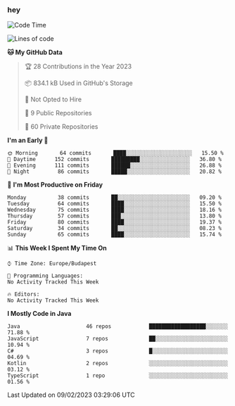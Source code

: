 ### hey

<!--START_SECTION:waka-->
![Code Time](http://img.shields.io/badge/Code%20Time-884%20hrs%2054%20mins-blue)

![Lines of code](https://img.shields.io/badge/From%20Hello%20World%20I%27ve%20Written-654%20Thousand%20lines%20of%20code-blue)

**🐱 My GitHub Data** 

> 🏆 28 Contributions in the Year 2023
 > 
> 📦 834.1 kB Used in GitHub's Storage 
 > 
> 🚫 Not Opted to Hire
 > 
> 📜 9 Public Repositories 
 > 
> 🔑 60 Private Repositories  
 > 
**I'm an Early 🐤** 

```text
🌞 Morning       64 commits       ████░░░░░░░░░░░░░░░░░░░░░   15.50 % 
🌆 Daytime      152 commits       █████████░░░░░░░░░░░░░░░░   36.80 % 
🌃 Evening      111 commits       ██████░░░░░░░░░░░░░░░░░░░   26.88 % 
🌙 Night         86 commits       █████░░░░░░░░░░░░░░░░░░░░   20.82 % 

```
📅 **I'm Most Productive on Friday** 

```text
Monday          38 commits       ██░░░░░░░░░░░░░░░░░░░░░░░   09.20 % 
Tuesday         64 commits       ████░░░░░░░░░░░░░░░░░░░░░   15.50 % 
Wednesday       75 commits       ████░░░░░░░░░░░░░░░░░░░░░   18.16 % 
Thursday        57 commits       ███░░░░░░░░░░░░░░░░░░░░░░   13.80 % 
Friday          80 commits       ████░░░░░░░░░░░░░░░░░░░░░   19.37 % 
Saturday        34 commits       ██░░░░░░░░░░░░░░░░░░░░░░░   08.23 % 
Sunday          65 commits       ████░░░░░░░░░░░░░░░░░░░░░   15.74 % 

```


📊 **This Week I Spent My Time On** 

```text
⌚︎ Time Zone: Europe/Budapest

💬 Programming Languages: 
No Activity Tracked This Week

🔥 Editors: 
No Activity Tracked This Week

```

**I Mostly Code in Java** 

```text
Java                     46 repos            ██████████████████░░░░░░░   71.88 % 
JavaScript               7 repos             ██░░░░░░░░░░░░░░░░░░░░░░░   10.94 % 
C#                       3 repos             █░░░░░░░░░░░░░░░░░░░░░░░░   04.69 % 
Kotlin                   2 repos             ░░░░░░░░░░░░░░░░░░░░░░░░░   03.12 % 
TypeScript               1 repo              ░░░░░░░░░░░░░░░░░░░░░░░░░   01.56 % 

```



 Last Updated on 09/02/2023 03:29:06 UTC
<!--END_SECTION:waka-->
